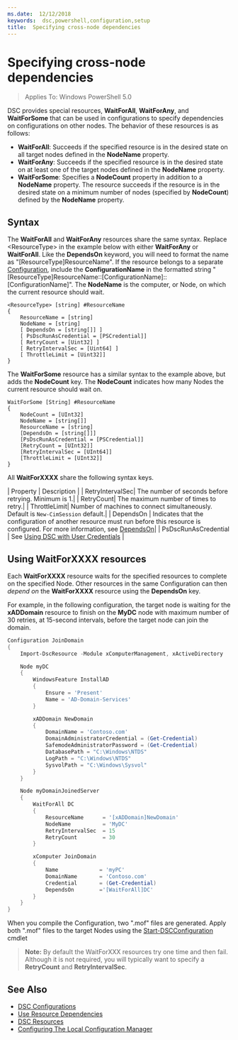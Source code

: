 ```yaml
---
ms.date:  12/12/2018
keywords:  dsc,powershell,configuration,setup
title:  Specifying cross-node dependencies
---
```


# Specifying cross-node dependencies

> Applies To: Windows PowerShell 5.0

DSC provides special resources, **WaitForAll**, **WaitForAny**, and **WaitForSome** that can be used in configurations to specify dependencies on configurations on other nodes. The
behavior of these resources is as follows:

- **WaitForAll**: Succeeds if the specified resource is in the desired state on all target nodes defined in the **NodeName** property.
- **WaitForAny**: Succeeds if the specified resource is in the desired state on at least one of the target nodes defined in the **NodeName** property.
- **WaitForSome**: Specifies a **NodeCount** property in addition to a **NodeName** property. The resource succeeds if the resource is in the desired state on a minimum number of nodes (specified by **NodeCount**) defined by the **NodeName** property.

## Syntax

The **WaitForAll** and **WaitForAny** resources share the same syntax. Replace \<ResourceType\> in the example below with either **WaitForAny** or **WaitForAll**.
Like the **DependsOn** keyword, you will need to format the name as "[ResourceType]ResourceName". If the resource belongs to a separate [Configuration](configurations.md), include the **ConfigurationName** in the formatted string "[ResourceType]ResourceName::[ConfigurationName]::[ConfigurationName]". The **NodeName** is the computer, or Node, on which the current resource should wait.

```
<ResourceType> [string] #ResourceName
{
    ResourceName = [string]
    NodeName = [string]
    [ DependsOn = [string[]] ]
    [ PsDscRunAsCredential = [PSCredential]]
    [ RetryCount = [Uint32] ]
    [ RetryIntervalSec = [Uint64] ]
    [ ThrottleLimit = [Uint32]]
}
```

The **WaitForSome** resource has a similar syntax to the example above, but adds the **NodeCount** key. The **NodeCount** indicates how many Nodes the current resource should wait on.

```
WaitForSome [String] #ResourceName
{
    NodeCount = [UInt32]
    NodeName = [string[]]
    ResourceName = [string]
    [DependsOn = [string[]]]
    [PsDscRunAsCredential = [PSCredential]]
    [RetryCount = [UInt32]]
    [RetryIntervalSec = [UInt64]]
    [ThrottleLimit = [UInt32]]
}
```

All **WaitForXXXX** share the following syntax keys.

|  Property  |  Description   |
| RetryIntervalSec| The number of seconds before retrying. Minimum is 1.|
| RetryCount| The maximum number of times to retry.|
| ThrottleLimit| Number of machines to connect simultaneously. Default is `New-CimSession` default.|
| DependsOn | Indicates that the configuration of another resource must run before this resource is configured. For more information, see [DependsOn](resource-depends-on.md)|
| PsDscRunAsCredential | See [Using DSC with User Credentials](https://docs.microsoft.com/powershell/dsc/runasuser) |


## Using WaitForXXXX resources

Each **WaitForXXXX** resource waits for the specified resources to complete on the specified Node. Other resources in the same Configuration can then *depend on* the **WaitForXXXX** resource using the **DependsOn** key.

For example, in the following configuration, the target node is waiting for the **xADDomain** resource to finish on the **MyDC** node with maximum number of 30 retries, at 15-second intervals, before the target node
can join the domain.

```powershell
Configuration JoinDomain
{
    Import-DscResource -Module xComputerManagement, xActiveDirectory

    Node myDC
    {
        WindowsFeature InstallAD
        {
            Ensure = 'Present'
            Name = 'AD-Domain-Services'
        }

        xADDomain NewDomain
        {
            DomainName = 'Contoso.com'
            DomainAdministratorCredential = (Get-Credential)
            SafemodeAdministratorPassword = (Get-Credential)
            DatabasePath = "C:\Windows\NTDS"
            LogPath = "C:\Windows\NTDS"
            SysvolPath = "C:\Windows\Sysvol"
        }
    }

    Node myDomainJoinedServer
    {
        WaitForAll DC
        {
            ResourceName      = '[xADDomain]NewDomain'
            NodeName          = 'MyDC'
            RetryIntervalSec  = 15
            RetryCount        = 30
        }

        xComputer JoinDomain
        {
            Name             = 'myPC'
            DomainName       = 'Contoso.com'
            Credential       = (Get-Credential)
            DependsOn        ='[WaitForAll]DC'
        }
    }
}
```

When you compile the Configuration, two ".mof" files are generated. Apply both ".mof" files to the target Nodes using the [Start-DSCConfiguration](/powershell/module/psdesiredstateconfiguration/start-dscconfiguration) cmdlet

>**Note:** By default the WaitForXXX resources try one time and then fail. Although it is not required, you will typically want to specify a **RetryCount** and **RetryIntervalSec**.

## See Also

- [DSC Configurations](configurations.md)
- [Use Resource Dependencies](resource-depends-on.md)
- [DSC Resources](resources.md)
- [Configuring The Local Configuration Manager](metaConfig.md)
